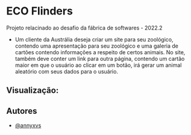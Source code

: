 # ECO Flinders

Projeto relacinado ao desafio da fábrica de softwares - 2022.2

- Um cliente da Austrália deseja criar um site para seu zoológico, contendo uma apresentação para seu zoológico e uma galeria de cartões contendo informações a respeito de certos animais. No site, também deve conter um link para outra página, contendo um cartão maior em que o usuário ao clicar em um botão, irá gerar um animal aleatório com seus dados para o usuário.



## Visualização:



## Autores

- [@annyxvs](https://www.github.com/annyxvs)